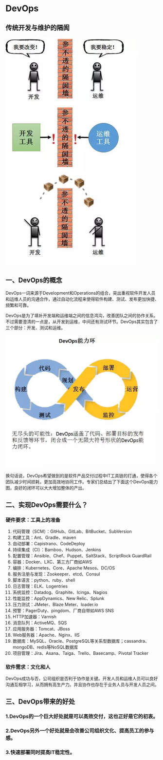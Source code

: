 # DevOps

## 传统开发与维护的隔阂

![](img/gap.png)

## 一、DevOps的概念
DevOps一词来源于Development和Operations的组合，突出重视软件开发人员和运维人员的沟通合作，通过自动化流程来使得软件构建、测试、发布更加快捷、频繁和可靠。

DevOps是为了填补开发端和运维端之间的信息鸿沟，改善团队之间的协作关系。不过需要澄清的一点是，从开发到运维，中间还有测试环节。DevOps其实包含了三个部分：开发、测试和运维。

![](img/circle.png)

 换句话说，DevOps希望做到的是软件产品交付过程中IT工具链的打通，使得各个团队减少时间损耗，更加高效地协同工作。专家们总结出了下面这个DevOps能力图，良好的闭环可以大大增加整体的产出。


## 二、实现DevOps需要什么？
### 硬件要求：工具上的准备
1. 代码管理（SCM）：GitHub、GitLab、BitBucket、SubVersion
2. 构建工具：Ant、Gradle、maven
3. 自动部署：Capistrano、CodeDeploy
4. 持续集成（CI）：Bamboo、Hudson、Jenkins
5. 配置管理：Ansible、Chef、Puppet、SaltStack、ScriptRock GuardRail
6. 容器：Docker、LXC、第三方厂商如AWS
7. 编排：Kubernetes、Core、Apache Mesos、DC/OS
8. 服务注册与发现：Zookeeper、etcd、Consul
9. 脚本语言：python、ruby、shell
10. 日志管理：ELK、Logentries
11. 系统监控：Datadog、Graphite、Icinga、Nagios
12. 性能监控：AppDynamics、New Relic、Splunk
13. 压力测试：JMeter、Blaze Meter、loader.io
14. 预警：PagerDuty、pingdom、厂商自带如AWS SNS
15. HTTP加速器：Varnish
16. 消息队列：ActiveMQ、SQS
17. 应用服务器：Tomcat、JBoss
18. Web服务器：Apache、Nginx、IIS
19. 数据库：MySQL、Oracle、PostgreSQL等关系型数据库；cassandra、mongoDB、redis等NoSQL数据库
20. 项目管理：Jira、Asana、Taiga、Trello、Basecamp、Pivotal Tracker

### 软件需求：文化和人
DevOps成功与否，公司组织是否利于协作是关键。开发人员和运维人员可以良好沟通互相学习，从而拥有高生产力。并且协作也存在于业务人员与开发人员之间。

## 三、DevOps带来的好处
### 1.DevOps的一个巨大好处就是可以高效交付，这也正好是它的初衷。
### 2.DevOps另外一个好处就是会改善公司组织文化、提高员工的参与感。
### 3.快速部署同时提高IT稳定性。
